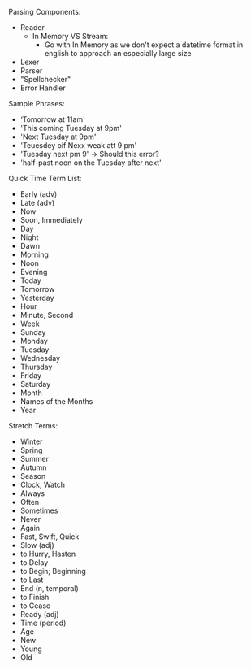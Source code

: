 Parsing Components:
 - Reader
    - In Memory VS Stream:
        - Go with In Memory as we don't expect a datetime format in english to approach an especially large size
 - Lexer
 - Parser
 - "Spellchecker"
 - Error Handler

Sample Phrases:
 - ‘Tomorrow at 11am'
 - 'This coming Tuesday at 9pm'
 - 'Next Tuesday at 9pm'
 - 'Teuesdey oif Nexx weak att 9 pm'
 - 'Tuesday next pm 9' -> Should this error?
 - 'half-past noon on the Tuesday after next'

Quick Time Term List:
 - Early (adv)
 - Late (adv)
 - Now
 - Soon, Immediately
 - Day
 - Night
 - Dawn
 - Morning
 - Noon
 - Evening
 - Today
 - Tomorrow
 - Yesterday
 - Hour
 - Minute, Second
 - Week
 - Sunday
 - Monday
 - Tuesday
 - Wednesday
 - Thursday
 - Friday
 - Saturday
 - Month
 - Names of the Months
 - Year


Stretch Terms:
 - Winter
 - Spring
 - Summer
 - Autumn
 - Season
 - Clock, Watch
 - Always
 - Often
 - Sometimes
 - Never
 - Again
 - Fast, Swift, Quick
 - Slow (adj)
 - to Hurry, Hasten
 - to Delay
 - to Begin; Beginning
 - to Last
 - End (n, temporal)
 - to Finish
 - to Cease
 - Ready (adj)
 - Time (period)
 - Age
 - New
 - Young
 - Old